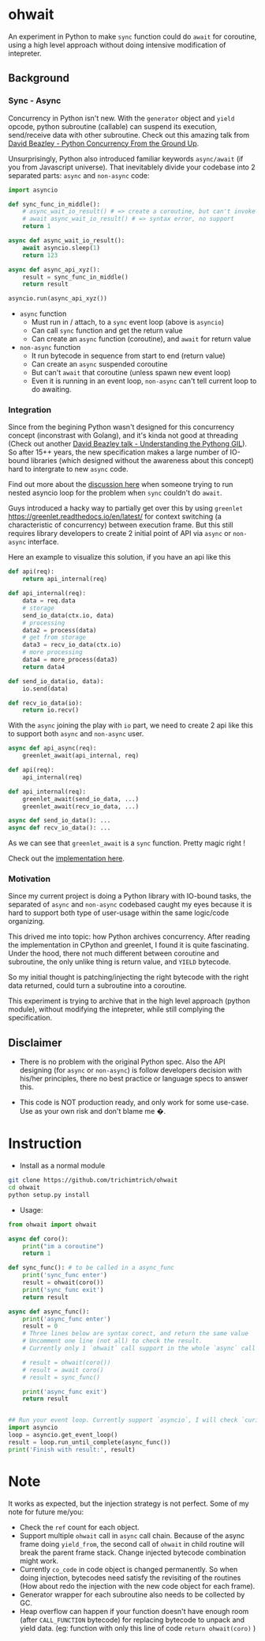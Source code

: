 # ohwait

An experiment in Python to make `sync` function could do `await` for coroutine, using a high level approach without doing intensive modification of intepreter.

## Background

### Sync - Async

Concurrency in Python isn't new. With the `generator` object and `yield` opcode, python subroutine (callable) can suspend its execution, send/receive data with other subroutine. Check out this amazing talk from [David Beazley - Python Concurrency From the Ground Up](https://www.youtube.com/watch?v=MCs5OvhV9S4).

Unsurprisingly, Python also introduced familiar keywords `async/await` (if you from Javascript universe). That inevitablely divide your codebase into 2 separated parts: `async` and `non-async` code:

```python
import asyncio

def sync_func_in_middle():
    # async_wait_io_result() # => create a coroutine, but can't invoke
    # await async_wait_io_result() # => syntax error, no support
    return 1

async def async_wait_io_result():
    await asyncio.sleep(1)
    return 123

async def async_api_xyz():
    result = sync_func_in_middle()
    return result

asyncio.run(async_api_xyz())
```

- `async` function
    - Must run in / attach, to a `sync` event loop (above is `asyncio`)
    - Can call `sync` function and get the return value
    - Can create an `async` function (coroutine), and `await` for return value
- `non-async` function
    - It run bytecode in sequence from start to end (return value)
    - Can create an `async` suspended coroutine
    - But can't `await` that coroutine (unless spawn new event loop)
    - Even it is running in an event loop, `non-async` can't tell current loop to do awaiting.

### Integration

Since from the begining Python wasn't designed for this concurrency concept (inconstrast with Golang), and it's kinda not good at threading (Check out another [David Beazley talk - Understanding the Pythong GIL](https://www.youtube.com/watch?v=Obt-vMVdM8s)). So after 15++ years, the new specification makes a large number of IO-bound libraries (which designed without the awareness about this concept) hard to intergrate to new `async` code.

Find out more about the [discussion here](https://bugs.python.org/issue22239) when someone trying to run nested asyncio loop for the problem when `sync` couldn't do `await`.

Guys introduced a hacky way to partially get over this by using `greenlet` https://greenlet.readthedocs.io/en/latest/ for context switching (a characteristic of concurrency) between execution frame. But this still requires library developers to create 2 initial point of API via `async` or `non-async` interface.

Here an example to visualize this solution, if you have an api like this

```python
def api(req):
    return api_internal(req)

def api_internal(req):
    data = req.data
    # storage
    send_io_data(ctx.io, data)
    # processing
    data2 = process(data)
    # get from storage
    data3 = recv_io_data(ctx.io)
    # more processing
    data4 = more_process(data3)
    return data4

def send_io_data(io, data):
    io.send(data)

def recv_io_data(io):
    return io.recv()
```

With the `async` joining the play with `io` part, we need to create 2 api like this to support both `async` and `non-async` user.

```python
async def api_async(req):
    greenlet_await(api_internal, req)

def api(req):
    api_internal(req)

def api_internal(req):
    greenlet_await(send_io_data, ...)
    greenlet_await(recv_io_data, ...)

async def send_io_data(): ...
async def recv_io_data(): ...
```

As we can see that `greenlet_await` is a `sync` function. Pretty magic right !

Check out the [implementation here](https://gist.github.com/zzzeek/4e89ce6226826e7a8df13e1b573ad354).

### Motivation

Since my current project is doing a Python library with IO-bound tasks, the separated of `async` and `non-async` codebased caught my eyes because it is hard to support both type of user-usage within the same logic/code organizing.

This drived me into topic: how Python archives concurrency. After reading the implementation in CPython and greenlet, I found it is quite fascinating. Under the hood, there not much different between coroutine and subroutine, the only unlike thing is return value, and `YIELD` bytecode.

So my initial thought is patching/injecting the right bytecode with the right data returned, could turn a subroutine into a coroutine. 

This experiment is trying to archive that in the high level approach (python module), without modifying the intepreter, while still complying the specification.

## Disclaimer

- There is no problem with the original Python spec. Also the API designing (for `async` or `non-async`) is follow developers decision with his/her principles, there no best practice or language specs to answer this.

- This code is NOT production ready, and only work for some use-case. Use as your own risk and don't blame me �.

# Instruction

- Install as a normal module

```bash
git clone https://github.com/trichimtrich/ohwait
cd ohwait
python setup.py install
```

- Usage:

```python
from ohwait import ohwait

async def coro():
    print("im a coroutine")
    return 1

def sync_func(): # to be called in a async_func
    print('sync_func enter')
    result = ohwait(coro())
    print('sync_func exit')
    return result

async def async_func():
    print('async_func enter')
    result = 0
    # Three lines below are syntax corect, and return the same value
    # Uncomment one line (not all) to check the result.
    # Currently only 1 `ohwait` call support in the whole `async` call chain.

    # result = ohwait(coro()) 
    # result = await coro()
    # result = sync_func()

    print('async_func exit')
    return result


## Run your event loop. Currently support `asyncio`, I will check `curio` and `trio` later.
import asyncio
loop = asyncio.get_event_loop()
result = loop.run_until_complete(async_func())
print('Finish with result:', result)
```

# Note

It works as expected, but the injection strategy is not perfect. Some of my note for future me/you:

- Check the `ref` count for each object.
- Support multiple `ohwait` call in `async` call chain. Because of the async frame doing `yield_from`, the second call of `ohwait` in child routine will break the parent frame stack. Change injected bytecode combination might work.
- Currently `co_code` in code object is changed permanently. So when doing injection, bytecodes need satisfy the revisiting of the routines (How about redo the injection with the new code object for each frame).
- Generator wrapper for each subroutine also needs to be collected by GC.
- Heap overflow can happen if your function doesn't have enough room (after `CALL_FUNCTION` bytecode) for replacing bytecode to unpack and yield data. (eg: function with only this line of code `return ohwait(coro)` )
